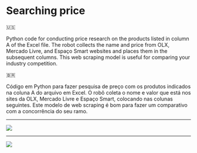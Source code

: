 <h1>Searching price</h1>
<p>🇺🇸</p>
<p>Python code for conducting price research on the products listed in column A of the Excel file.
The robot collects the name and price from OLX, Mercado Livre, and Espaço Smart websites and places
them in the subsequent columns. This web scraping model is useful for comparing your industry competition.</p>
<p>🇧🇷</p>
<p>Código em Python para fazer pesquisa de preço com os produtos indicados na coluna A do arquivo em Excel.
  O robô coleta o nome e valor que está nos sites da OLX, Mercado Livre e Espaço Smart, colocando nas colunas seguintes.
  Este modelo de web scraping é bom para fazer um comparativo com a concorrência do seu ramo.</p>
  <hr/>
<img src="https://github.com/danoliver1792/works/assets/99451711/c9df726e-e6da-44d0-8f53-d125e22e81c0">
<hr/>
<img src="https://github.com/danoliver1792/works/assets/99451711/8715e3d4-30cd-4b0c-9613-0aa2a0033a74">
